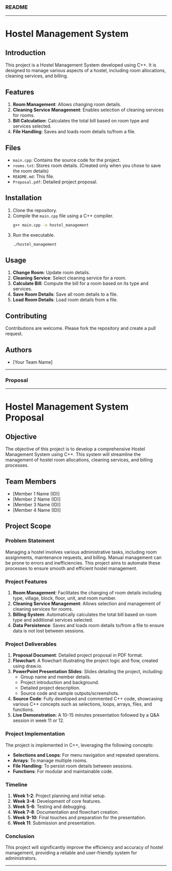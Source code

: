 ### README

---

# Hostel Management System

## Introduction

This project is a Hostel Management System developed using C++. It is designed to manage various aspects of a hostel, including room allocations, cleaning services, and billing.

## Features

1. **Room Management**: Allows changing room details.
2. **Cleaning Service Management**: Enables selection of cleaning services for rooms.
3. **Bill Calculation**: Calculates the total bill based on room type and services selected.
4. **File Handling**: Saves and loads room details to/from a file.

## Files

- `main.cpp`: Contains the source code for the project.
- `rooms.txt`: Stores room details. (Created only when you chose to save the room details)
- `README.md`: This file.
- `Proposal.pdf`: Detailed project proposal.

## Installation

1. Clone the repository.
2. Compile the `main.cpp` file using a C++ compiler.
   ```bash
   g++ main.cpp -o hostel_management
   ```
3. Run the executable.
   ```bash
   ./hostel_management
   ```

## Usage

1. **Change Room**: Update room details.
2. **Cleaning Service**: Select cleaning service for a room.
3. **Calculate Bill**: Compute the bill for a room based on its type and services.
4. **Save Room Details**: Save all room details to a file.
5. **Load Room Details**: Load room details from a file.

## Contributing

Contributions are welcome. Please fork the repository and create a pull request.

## Authors

- [Your Team Name]

---

### Proposal

---

# Hostel Management System Proposal

## Objective

The objective of this project is to develop a comprehensive Hostel Management System using C++. This system will streamline the management of hostel room allocations, cleaning services, and billing processes.

## Team Members

- [Member 1 Name (ID)]
- [Member 2 Name (ID)]
- [Member 3 Name (ID)]
- [Member 4 Name (ID)]

## Project Scope

### Problem Statement

Managing a hostel involves various administrative tasks, including room assignments, maintenance requests, and billing. Manual management can be prone to errors and inefficiencies. This project aims to automate these processes to ensure smooth and efficient hostel management.

### Project Features

1. **Room Management**: Facilitates the changing of room details including type, village, block, floor, unit, and room number.
2. **Cleaning Service Management**: Allows selection and management of cleaning services for rooms.
3. **Billing System**: Automatically calculates the total bill based on room type and additional services selected.
4. **Data Persistence**: Saves and loads room details to/from a file to ensure data is not lost between sessions.

### Project Deliverables

1. **Proposal Document**: Detailed project proposal in PDF format.
2. **Flowchart**: A flowchart illustrating the project logic and flow, created using draw.io.
3. **PowerPoint Presentation Slides**: Slides detailing the project, including:
   - Group name and member details.
   - Project introduction and background.
   - Detailed project description.
   - Source code and sample outputs/screenshots.
4. **Source Code**: Fully developed and commented C++ code, showcasing various C++ concepts such as selections, loops, arrays, files, and functions.
5. **Live Demonstration**: A 10-15 minutes presentation followed by a Q&A session in week 11 or 12.

### Project Implementation

The project is implemented in C++, leveraging the following concepts:

- **Selections and Loops**: For menu navigation and repeated operations.
- **Arrays**: To manage multiple rooms.
- **File Handling**: To persist room details between sessions.
- **Functions**: For modular and maintainable code.

### Timeline

1. **Week 1-2**: Project planning and initial setup.
2. **Week 3-4**: Development of core features.
3. **Week 5-6**: Testing and debugging.
4. **Week 7-8**: Documentation and flowchart creation.
5. **Week 9-10**: Final touches and preparation for the presentation.
6. **Week 11**: Submission and presentation.

### Conclusion

This project will significantly improve the efficiency and accuracy of hostel management, providing a reliable and user-friendly system for administrators.

---
